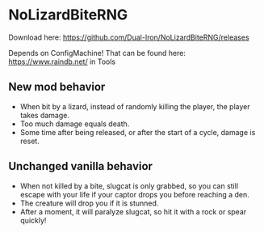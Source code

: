 # NoLizardBiteRNG
Download here: https://github.com/Dual-Iron/NoLizardBiteRNG/releases

Depends on ConfigMachine! That can be found here: https://www.raindb.net/ in Tools

## New mod behavior
+ When bit by a lizard, instead of randomly killing the player, the player takes damage.
+ Too much damage equals death.
+ Some time after being released, or after the start of a cycle, damage is reset.

## Unchanged vanilla behavior
+ When not killed by a bite, slugcat is only grabbed, so you can still escape with your life if your captor drops you before reaching a den.
+ The creature will drop you if it is stunned.
+ After a moment, it will paralyze slugcat, so hit it with a rock or spear quickly!
